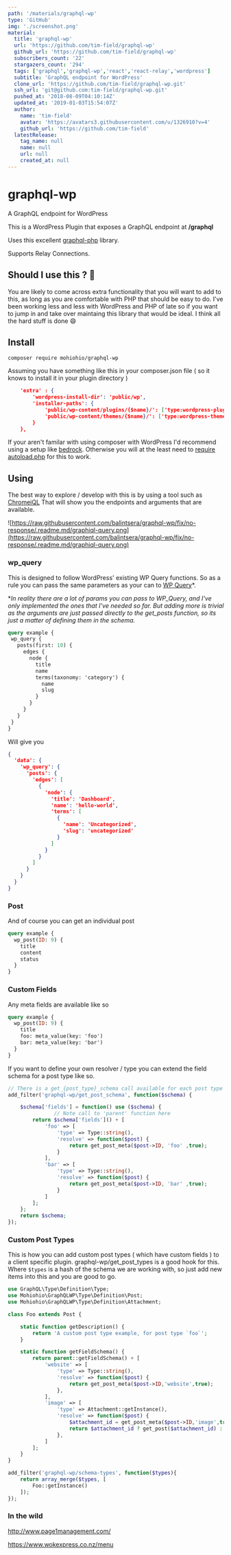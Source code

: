 ```yaml
---
path: '/materials/graphql-wp'
type: 'GitHub'
img: './screenshot.png'
material:
  title: 'graphql-wp'
  url: 'https://github.com/tim-field/graphql-wp'
  github_url: 'https://github.com/tim-field/graphql-wp'
  subscribers_count: '22'
  stargazers_count: '294'
  tags: ['graphql','graphql-wp','react','react-relay','wordpress']
  subtitle: 'GraphQL endpoint for WordPress'
  clone_url: 'https://github.com/tim-field/graphql-wp.git'
  ssh_url: 'git@github.com:tim-field/graphql-wp.git'
  pushed_at: '2018-08-09T04:10:14Z'
  updated_at: '2019-01-03T15:54:07Z'
  author:
    name: 'tim-field'
    avatar: 'https://avatars3.githubusercontent.com/u/1326910?v=4'
    github_url: 'https://github.com/tim-field'
  latestRelease:
    tag_name: null
    name: null
    url: null
    created_at: null
---
```

# graphql-wp
A GraphQL endpoint for WordPress

This is a WordPress Plugin that exposes a GraphQL endpoint at **/graphql**

Uses this excellent [graphql-php](https://github.com/webonyx/graphql-php) library.  

Supports Relay Connections.

## Should I use this ? :thinking:

You are likely to come across extra functionality that you will want to add to this, as long as you are comfortable with PHP that should be easy to do. I've been working less and less with WordPress and PHP of late so if you want to jump in and take over maintaing this library that would be ideal.  I think all the hard stuff is done :smile:

## Install
`composer require mohiohio/graphql-wp`

Assuming you have something like this in your composer.json file ( so it knows to install it in your plugin directory )
```json
    'extra' : {
        'wordpress-install-dir': 'public/wp',
        'installer-paths': {
            'public/wp-content/plugins/{$name}/': ['type:wordpress-plugin'],
            'public/wp-content/themes/{$name}/': ['type:wordpress-theme']
        }
    },
```

If your aren't familar with using composer with WordPress I'd recommend using a setup like [bedrock](https://roots.io/bedrock/). Otherwise you will at the least need to [require autoload.php](https://getcomposer.org/doc/01-basic-usage.md#autoloading) for this to work.


## Using

The best way to explore / develop with this is by using a tool such as [ChromeiQL](https://chrome.google.com/webstore/detail/chromeiql/fkkiamalmpiidkljmicmjfbieiclmeij) That will show you the endpoints and arguments that are available.

![https://raw.githubusercontent.com/balintsera/graphql-wp/fix/no-response/.readme.md/graphiql-query.png](https://raw.githubusercontent.com/balintsera/graphql-wp/fix/no-response/.readme.md/graphiql-query.png)

### wp_query
This is designed to follow WordPress' existing WP Query functions.  So as a rule you can pass the same parameters as your can to [WP Query](https://codex.wordpress.org/Class_Reference/WP_Query)*.

**In reality there are a lot of params you can pass to WP_Query, and I've only implemented the ones that I've needed so far. But adding more is trivial as the arguments are just passed directly to the get_posts function, so its just a matter of defining them in the schema.*

 ```graphql
query example {
  wp_query {
    posts(first: 10) {
      edges {
        node {
          title
          name
          terms(taxonomy: 'category') {
            name
            slug
          }
        }
      }
    }
  }
}
```

Will give you

```json	   
{
  'data': {
    'wp_query': {
      'posts': {
        'edges': [
          {
            'node': {
              'title': 'Dashboard',
              'name': 'hello-world',
              'terms': [
                {
                  'name': 'Uncategorized',
                  'slug': 'uncategorized'
                }
              ]
            }
          }
        ]
      }
    }
  }
}
```

### Post

And of course you can get an individual post 

```graphql
query example {
  wp_post(ID: 9) {
    title
    content
    status
  }
}
```

### Custom Fields

Any meta fields are available like so

```graphql
query example {
  wp_post(ID: 9) {
    title
    foo: meta_value(key: 'foo')
    bar: meta_value(key: 'bar')
  }
}
```

If you want to define your own resolver / type you can extend the field schema for a post type like so.

```php
// There is a get_{post_type}_schema call available for each post type
add_filter('graphql-wp/get_post_schema', function($schema) {

    $schema['fields'] = function() use ($schema) {
               // Note call to 'parent' function here
        return $schema['fields']() + [
            'foo' => [
                'type' => Type::string(),
                'resolve' => function($post) {
                    return get_post_meta($post->ID, 'foo' ,true);
                }
            ],
            'bar' => [
                'type' => Type::string(),
                'resolve' => function($post) {
                    return get_post_meta($post->ID, 'bar' ,true);
                }
            ]
        ];
    };
    return $schema;
});
```

### Custom Post Types

This is how you can add custom post types ( which have custom fields ) to a client specific plugin.
graphql-wp/get_post_types is a good hook for this.
Where `$types` is a hash of the schema we are working with, so just add new items into this and you are good to go.

```php
use GraphQL\Type\Definition\Type;
use Mohiohio\GraphQLWP\Type\Definition\Post;
use Mohiohio\GraphQLWP\Type\Definition\Attachment;

class Foo extends Post {

    static function getDescription() {
        return 'A custom post type example, for post type `foo`';
    }

    static function getFieldSchema() {
        return parent::getFieldSchema() + [
            'website' => [
                'type' => Type::string(),
                'resolve' => function($post) {
                    return get_post_meta($post->ID,'website',true);
                },
            ],
            'image' => [
                'type' => Attachment::getInstance(),
                'resolve' => function($post) {
                    $attachment_id = get_post_meta($post->ID,'image',true);
                    return $attachment_id ? get_post($attachment_id) : null;
                },
            ]
        ];
    }
}

add_filter('graphql-wp/schema-types', function($types){
    return array_merge($types, [
        Foo::getInstance()
    ]);
});
```

### In the wild

http://www.page1management.com/

https://www.wokexpress.co.nz/menu
